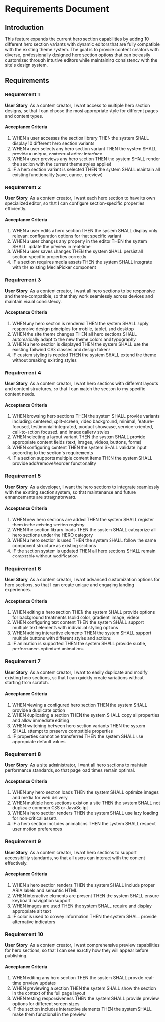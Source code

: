 # Requirements Document

## Introduction

This feature expands the current hero section capabilities by adding 10 different hero section variants with dynamic editors that are fully compatible with the existing theme system. The goal is to provide content creators with diverse, professionally designed hero section options that can be easily customized through intuitive editors while maintaining consistency with the site's design system.

## Requirements

### Requirement 1

**User Story:** As a content creator, I want access to multiple hero section designs, so that I can choose the most appropriate style for different pages and content types.

#### Acceptance Criteria

1. WHEN a user accesses the section library THEN the system SHALL display 10 different hero section variants
2. WHEN a user selects any hero section variant THEN the system SHALL provide a unique, contextual editor interface
3. WHEN a user previews any hero section THEN the system SHALL render the section with the current theme styles applied
4. IF a hero section variant is selected THEN the system SHALL maintain all existing functionality (save, cancel, preview)

### Requirement 2

**User Story:** As a content creator, I want each hero section to have its own specialized editor, so that I can configure section-specific properties efficiently.

#### Acceptance Criteria

1. WHEN a user edits a hero section THEN the system SHALL display only relevant configuration options for that specific variant
2. WHEN a user changes any property in the editor THEN the system SHALL update the preview in real-time
3. WHEN a user saves changes THEN the system SHALL persist all section-specific properties correctly
4. IF a section requires media assets THEN the system SHALL integrate with the existing MediaPicker component

### Requirement 3

**User Story:** As a content creator, I want all hero sections to be responsive and theme-compatible, so that they work seamlessly across devices and maintain visual consistency.

#### Acceptance Criteria

1. WHEN any hero section is rendered THEN the system SHALL apply responsive design principles for mobile, tablet, and desktop
2. WHEN the site theme changes THEN all hero sections SHALL automatically adapt to the new theme colors and typography
3. WHEN a hero section is displayed THEN the system SHALL use the existing Tailwind CSS classes and design tokens
4. IF custom styling is needed THEN the system SHALL extend the theme without breaking existing styles

### Requirement 4

**User Story:** As a content creator, I want hero sections with different layouts and content structures, so that I can match the section to my specific content needs.

#### Acceptance Criteria

1. WHEN browsing hero sections THEN the system SHALL provide variants including: centered, split-screen, video background, minimal, feature-focused, testimonial-integrated, product showcase, service-oriented, call-to-action focused, and image gallery styles
2. WHEN selecting a layout variant THEN the system SHALL provide appropriate content fields (text, images, videos, buttons, forms)
3. WHEN configuring content THEN the system SHALL validate input according to the section's requirements
4. IF a section supports multiple content items THEN the system SHALL provide add/remove/reorder functionality

### Requirement 5

**User Story:** As a developer, I want the hero sections to integrate seamlessly with the existing section system, so that maintenance and future enhancements are straightforward.

#### Acceptance Criteria

1. WHEN new hero sections are added THEN the system SHALL register them in the existing section registry
2. WHEN the section library loads THEN the system SHALL categorize all hero sections under the HERO category
3. WHEN a hero section is used THEN the system SHALL follow the same component structure as existing sections
4. IF the section system is updated THEN all hero sections SHALL remain compatible without modification

### Requirement 6

**User Story:** As a content creator, I want advanced customization options for hero sections, so that I can create unique and engaging landing experiences.

#### Acceptance Criteria

1. WHEN editing a hero section THEN the system SHALL provide options for background treatments (solid color, gradient, image, video)
2. WHEN configuring text content THEN the system SHALL support multiple text elements with individual styling options
3. WHEN adding interactive elements THEN the system SHALL support multiple buttons with different styles and actions
4. IF animation is supported THEN the system SHALL provide subtle, performance-optimized animations

### Requirement 7

**User Story:** As a content creator, I want to easily duplicate and modify existing hero sections, so that I can quickly create variations without starting from scratch.

#### Acceptance Criteria

1. WHEN viewing a configured hero section THEN the system SHALL provide a duplicate option
2. WHEN duplicating a section THEN the system SHALL copy all properties and allow immediate editing
3. WHEN switching between hero section variants THEN the system SHALL attempt to preserve compatible properties
4. IF properties cannot be transferred THEN the system SHALL use appropriate default values

### Requirement 8

**User Story:** As a site administrator, I want all hero sections to maintain performance standards, so that page load times remain optimal.

#### Acceptance Criteria

1. WHEN any hero section loads THEN the system SHALL optimize images and media for web delivery
2. WHEN multiple hero sections exist on a site THEN the system SHALL not duplicate common CSS or JavaScript
3. WHEN a hero section renders THEN the system SHALL use lazy loading for non-critical assets
4. IF a hero section includes animations THEN the system SHALL respect user motion preferences

### Requirement 9

**User Story:** As a content creator, I want hero sections to support accessibility standards, so that all users can interact with the content effectively.

#### Acceptance Criteria

1. WHEN a hero section renders THEN the system SHALL include proper ARIA labels and semantic HTML
2. WHEN interactive elements are present THEN the system SHALL ensure keyboard navigation support
3. WHEN images are used THEN the system SHALL require and display appropriate alt text
4. IF color is used to convey information THEN the system SHALL provide alternative indicators

### Requirement 10

**User Story:** As a content creator, I want comprehensive preview capabilities for hero sections, so that I can see exactly how they will appear before publishing.

#### Acceptance Criteria

1. WHEN editing any hero section THEN the system SHALL provide real-time preview updates
2. WHEN previewing a section THEN the system SHALL show the section in the context of the full page layout
3. WHEN testing responsiveness THEN the system SHALL provide preview options for different screen sizes
4. IF the section includes interactive elements THEN the system SHALL make them functional in the preview